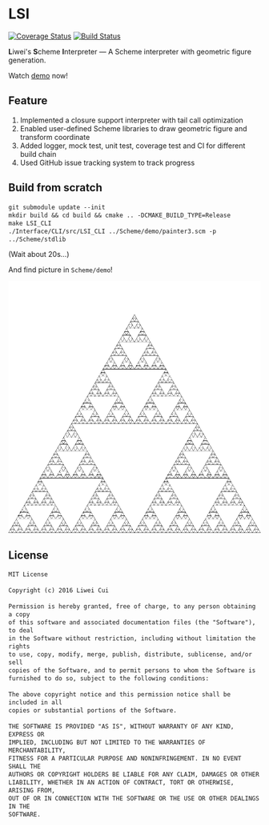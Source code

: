 # LSI

[![Coverage Status](https://scan.coverity.com/projects/11270/badge.svg?flat=1)](https://scan.coverity.com/projects/p-ainters-drawing-board-alpha)   [![Build Status](https://travis-ci.org/Lw-Cui/LSI.svg?branch=v0.1-rc1)](https://travis-ci.org/Lw-Cui/LSI)

**L**iwei's **S**cheme **I**nterpreter — A Scheme interpreter with geometric figure generation.

Watch [demo](https://www.dropbox.com/s/fche4xurlhohbcf/LSI.mp4?dl=0) now!

## Feature

1.  Implemented a closure support interpreter with tail call optimization
2. Enabled user-defined Scheme libraries to draw geometric figure and transform coordinate
3.  Added logger, mock test, unit test, coverage test and CI for different build chain
4. Used GitHub issue tracking system to track progress

## Build from scratch

```
git submodule update --init
mkdir build && cd build && cmake .. -DCMAKE_BUILD_TYPE=Release
make LSI_CLI
./Interface/CLI/src/LSI_CLI ../Scheme/demo/painter3.scm -p ../Scheme/stdlib
```

(Wait about 20s…)

And find picture in `Scheme/demo`!

![painter3.png](./Doc/IMG/painter3.bmp)

## License

```
MIT License

Copyright (c) 2016 Liwei Cui

Permission is hereby granted, free of charge, to any person obtaining a copy
of this software and associated documentation files (the "Software"), to deal
in the Software without restriction, including without limitation the rights
to use, copy, modify, merge, publish, distribute, sublicense, and/or sell
copies of the Software, and to permit persons to whom the Software is
furnished to do so, subject to the following conditions:

The above copyright notice and this permission notice shall be included in all
copies or substantial portions of the Software.

THE SOFTWARE IS PROVIDED "AS IS", WITHOUT WARRANTY OF ANY KIND, EXPRESS OR
IMPLIED, INCLUDING BUT NOT LIMITED TO THE WARRANTIES OF MERCHANTABILITY,
FITNESS FOR A PARTICULAR PURPOSE AND NONINFRINGEMENT. IN NO EVENT SHALL THE
AUTHORS OR COPYRIGHT HOLDERS BE LIABLE FOR ANY CLAIM, DAMAGES OR OTHER
LIABILITY, WHETHER IN AN ACTION OF CONTRACT, TORT OR OTHERWISE, ARISING FROM,
OUT OF OR IN CONNECTION WITH THE SOFTWARE OR THE USE OR OTHER DEALINGS IN THE
SOFTWARE.
```


